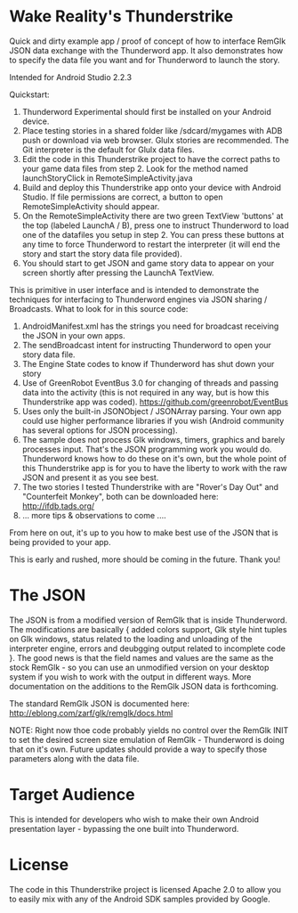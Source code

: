 Wake Reality's Thunderstrike
===============================
Quick and dirty example app / proof of concept of how to interface RemGlk JSON data exchange with the Thunderword app. It also demonstrates how to specify the data file you want and for Thunderword to launch the story.

Intended for Android Studio 2.2.3

Quickstart:

1. Thunderword Experimental should first be installed on your Android device.
2. Place testing stories in a shared folder like /sdcard/mygames with ADB push or download via web browser. Glulx stories are recommended. The Git interpreter is the default for Glulx data files.
3. Edit the code in this Thunderstrike project to have the correct paths to your game data files from step 2. Look for the method named launchStoryClick in RemoteSimpleActivity.java
4. Build and deploy this Thunderstrike app onto your device with Android Studio. If file permissions are correct, a button to open RemoteSimpleActivity should appear.
5. On the RemoteSimpleActivity there are two green TextView 'buttons' at the top (labeled LaunchA / B), press one to instruct Thunderword to load one of the datafiles you setup in step 2. You can press these buttons at any time to force Thunderword to restart the interpreter (it will end the story and start the story data file provided).
6. You should start to get JSON and game story data to appear on your screen shortly after pressing the LaunchA TextView.

This is primitive in user interface and is intended to demonstrate the techniques for interfacing to Thunderword engines via JSON sharing / Broadcasts. What to look for in this source code:

1. AndroidManifest.xml has the strings you need for broadcast receiving the JSON in your own apps.
2. The sendBroadcast intent for instructing Thunderword to open your story data file.
3. The Engine State codes to know if Thunderword has shut down your story
4. Use of GreenRobot EventBus 3.0 for changing of threads and passing data into the activity (this is not required in any way, but is how this Thunderstrike app was coded). https://github.com/greenrobot/EventBus
5. Uses only the built-in JSONObject / JSONArray parsing. Your own app could use higher performance libraries if you wish (Android community has several options for JSON processing).
6. The sample does not process Glk windows, timers, graphics and barely processes input. That's the JSON programming work you would do. Thunderword knows how to do these on it's own, but the whole point of this Thunderstrike app is for you to have the liberty to work with the raw JSON and present it as you see best.
7. The two stories I tested Thunderstrike with are "Rover's Day Out" and "Counterfeit Monkey", both can be downloaded here: http://ifdb.tads.org/
8.  ... more tips & observations to come ....

From here on out, it's up to you how to make best use of the JSON that is being provided to your app.

This is early and rushed, more should be coming in the future. Thank you!


The JSON
==========
The JSON is from a modified version of RemGlk that is inside Thunderword. The modifications are basically { added colors support, Glk style hint tuples on Glk windows, status related to the loading and unloading of the interpreter engine, errors and deubgging output related to incomplete code }. The good news is that the field names and values are the same as the stock RemGlk - so you can use an unmodified version on your desktop system if you wish to work with the output in different ways. More documentation on the additions to the RemGlk JSON data is forthcoming.

The standard RemGlk JSON is documented here:  http://eblong.com/zarf/glk/remglk/docs.html

NOTE: Right now thoe code probably yields no control over the RemGlk INIT to set the desired screen size emulation of RemGlk - Thunderword is doing that on it's own. Future updates should provide a way to specify those parameters along with the data file.


Target Audience
=================
This is intended for developers who wish to make their own Android presentation layer - bypassing the one built into Thunderword.


License
==========
The code in this Thunderstrike project is licensed Apache 2.0 to allow you to easily mix with any of the Android SDK samples provided by Google.

